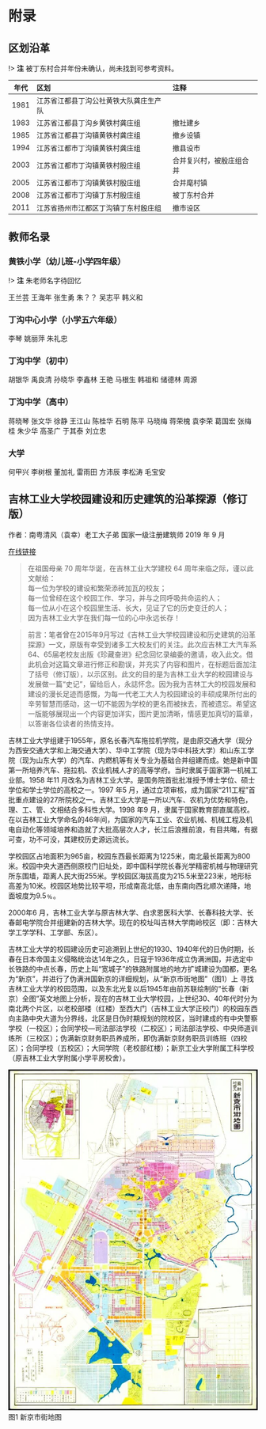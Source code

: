# 附录

## 区划沿革

!> **注** 被丁东村合并年份未确认，尚未找到可参考资料。

| 年代 | 区划 | 注释 |
|:------------:|:-----------|:-----------|
|1981|江苏省江都县丁沟公社黄铁大队龚庄生产队||
|1983|江苏省江都县丁沟乡黄铁村龚庄组|撤社建乡|
|1985|江苏省江都县丁沟镇黄铁村龚庄组|撤乡设镇|
|1994|江苏省江都市丁沟镇黄铁村龚庄组|撤县设市|
|2003|江苏省江都市丁沟镇黄铁村殷庄组|合并复兴村，被殷庄组合并|
|2005|江苏省江都市丁沟镇黄铁村殷庄组|合并麾村镇|
|2008|江苏省江都市丁沟镇丁东村殷庄组|被丁东村合并|
|2011|江苏省扬州市江都区丁沟镇丁东村殷庄组|撤市设区|

## 教师名录

### 黄铁小学（幼儿班-小学四年级）

!> **注** 朱老师名字待回忆

王兰芸 王海年 张生勇 朱？？ 吴志平 韩义和

### 丁沟中心小学（小学五六年级）
李琴 姚丽萍 朱礼忠  

### 丁沟中学（初中）

胡银华 禹良清 孙晓华 李鑫林 王艳 马根生 韩祖和 储德林 周源

### 丁沟中学（高中）

蒋晓琴 张文华 徐静 王江山 陈桂华 石明 陈平 马晓梅 蒋荣槐 袁李荣 葛国宏 张梅桂 朱少华 高圣广 于其泰 刘立忠

### 大学

何甲兴 李树根 董加礼 雷雨田 方沛辰 李松涛 毛宝安

## 吉林工业大学校园建设和历史建筑的沿革探源（修订版）

作者：南粤清风（袁幸）老工大子弟 国家一级注册建筑师
2019 年 9 月

[在线链接](http://www.weixinyunduan.com/weiweb/348175/bf3e0e561282dc76625f3ac9.html ':crossorgin')

> 在祖国母亲 70 周年华诞，在吉林工业大学建校 64 周年来临之际，谨以此文献给：<br>
> 每一位为学校的建设和繁荣添砖加瓦的校友；<br>
> 每一位曾经在这个校园工作、学习，并与之同呼吸共命运的人；<br>
> 每一位从小在这个校园里生活、长大，见证了它的历史变迁的人；<br>
> 因为吉林工业大学在我们每一位的心中永远长存！<br>

> 前言：笔者曾在2015年9月写过《吉林工业大学校园建设和历史建筑的沿革探源》一文，原版有幸受到诸多工大校友们的关注。此次应吉林工大汽车系64、65届老校友出版《珍藏奋进》纪念回忆录编委的邀请，收入此文。借此机会对这篇文章进行修正和勘误，并充实了内容和图片，在标题后面加注了括号（修订版），以示区别。此文的目的是为吉林工业大学的校园建设与发展做一篇“史记”，留给后人，永誌怀念。因为我为吉林工大的校园发展和建设的漫长足迹而感慨，为每一代老工大人为校园建设的丰硕成果所付出的辛劳智慧而感动，这一切不能因为学校的更名而被抹去，而被遗忘。希望这一版能够展现出一个内容更加详实，图片更加清晰，情感更加真切的篇章，以答谢各位读者的热情支持。

吉林工业大学组建于1955年，原名长春汽车拖拉机学院，是由原交通大学（现分为西安交通大学和上海交通大学）、华中工学院（现为华中科技大学）和山东工学院（现为山东大学）的汽车、内燃机等有关专业为基础合并组建而成。她是新中国第一所培养汽车、拖拉机、农业机械人才的高等学府。当时隶属于国家第一机械工业部。1958 年11 月改名为吉林工业大学。是国务院首批批准授予博士学位、硕士学位和学士学位的高校之一。1997 年5 月，通过立项审核，成为国家“211工程”首批重点建设的27所院校之一。吉林工业大学是一所以汽车、农机为优势和特色，理、工、管、文相结合多科性大学。1998 年9 月，隶属于国家教育部直属高校。在以吉林工业大学命名的46年间，为国家的汽车工业、农业机械、机械工程及机电自动化等领域培养和造就了大批高层次人才，长江后浪推前浪，有目共睹，有据可查，功不可没，其建校历史源远流长。

学校园区占地面积为965亩，校园东西最长距离为1225米，南北最长距离为800米。校园中央大道西侧原校门旧址处，即中国科学院长春光学精密机械与物理研究所东围墙，距离人民大街255米。学校园区海拔高度为215.5米至223米，地形标高差为10米。校园区地势比较平坦，形成南高北低，由东南向西北顺次递降，地面坡度为9.5﹪。

2000年6 月，吉林工业大学与原吉林大学、白求恩医科大学、长春科技大学、长春邮电学院合并组建新的吉林大学。现在的校址叫吉林大学南岭校区（即：吉林大学工学学科、工学部、东区）。

吉林工业大学的校园建设历史可追溯到上世纪的1930、1940年代的日伪时期，长春在日本帝国主义侵略统治达14年之久，日寇于1936年成立伪满洲国，并选定中长铁路的中点长春，历史上叫“宽城子”的铁路附属地的地方扩城建设为国都，更名为“新京”，并进行了伪满洲国新京的详细规划，从“新京市街地图”（图1）上 寻找吉林工业大学的校园范围，以及东北光复以后1945年由前苏联绘制的“长春（新京）全图”英文地图上分析，现在的吉林工业大学校园，上世纪30、40年代时分为南北两个片区，以老校部楼（红楼）至西大门（吉林工业大学正校门）的校园东西向主路中央大道为分界线，北区是日伪时期规划的院校区，当时建成的有中央警察学校（一校区）；合同学校—司法部法学校（二校区）；司法部法学校、中央师道训练所（三校区）；伪满新京财务职员养成所，即伪满新京财务职员训练班（四校区）；合同学校（五校区）；大同学院（老校部红楼）；新京工业大学附属工科学校（原吉林工业大学附属小学平房校舍）。

![新京市街地图](../../static/img/jut/001.jpg)
图1 新京市街地图






